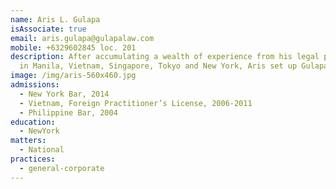 ```yaml
---
name: Aris L. Gulapa
isAssociate: true
email: aris.gulapa@gulapalaw.com
mobile: +6329602845 loc. 201
description: After accumulating a wealth of experience from his legal practice
  in Manila, Vietnam, Singapore, Tokyo and New York, Aris set up Gulapa Law.
image: /img/aris-560x460.jpg
admissions:
  - New York Bar, 2014
  - Vietnam, Foreign Practitioner’s License, 2006-2011
  - Philippine Bar, 2004
education:
  - NewYork
matters:
  - National
practices:
  - general-corporate
---
```

